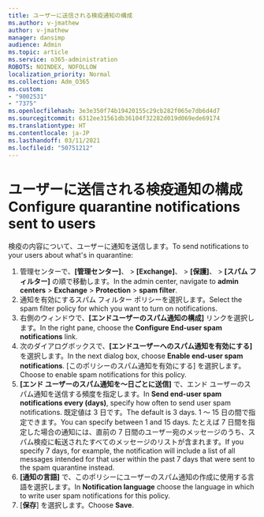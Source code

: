 ```yaml
---
title: ユーザーに送信される検疫通知の構成
ms.author: v-jmathew
author: v-jmathew
manager: dansimp
audience: Admin
ms.topic: article
ms.service: o365-administration
ROBOTS: NOINDEX, NOFOLLOW
localization_priority: Normal
ms.collection: Adm_O365
ms.custom:
- "9002531"
- "7375"
ms.openlocfilehash: 3e3e350f74b19420155c29cb282f065e7db6d4d7
ms.sourcegitcommit: 6312ee31561db36104f32282d019d069ede69174
ms.translationtype: HT
ms.contentlocale: ja-JP
ms.lasthandoff: 03/11/2021
ms.locfileid: "50751212"
---
```

# <a name="configure-quarantine-notifications-sent-to-users"></a><span data-ttu-id="13edc-102">ユーザーに送信される検疫通知の構成</span><span class="sxs-lookup"><span data-stu-id="13edc-102">Configure quarantine notifications sent to users</span></span>

<span data-ttu-id="13edc-103">検疫の内容について、ユーザーに通知を送信します。</span><span class="sxs-lookup"><span data-stu-id="13edc-103">To send notifications to your users about what's in quarantine:</span></span>

1. <span data-ttu-id="13edc-104">管理センターで、**[管理センター]**、 > **[Exchange]**、 > **[保護]**、 > **[スパム フィルター]** の順で移動します。</span><span class="sxs-lookup"><span data-stu-id="13edc-104">In the admin center, navigate to **admin centers** > **Exchange** > **Protection** > **spam filter**.</span></span>
2. <span data-ttu-id="13edc-105">通知を有効にするスパム フィルター ポリシーを選択します。</span><span class="sxs-lookup"><span data-stu-id="13edc-105">Select the spam filter policy for which you want to turn on notifications.</span></span>
3. <span data-ttu-id="13edc-106">右側のウィンドウで、**[エンドユーザーのスパム通知の構成]** リンクを選択します。</span><span class="sxs-lookup"><span data-stu-id="13edc-106">In the right pane, choose the **Configure End-user spam notifications** link.</span></span>
4. <span data-ttu-id="13edc-107">次のダイアログボックスで、**[エンドユーザーへのスパム通知を有効にする]** を選択します。</span><span class="sxs-lookup"><span data-stu-id="13edc-107">In the next dialog box, choose **Enable end-user spam notifications**.</span></span> <span data-ttu-id="13edc-108">[このポリシーのスパム通知を有効にする] を選択します。</span><span class="sxs-lookup"><span data-stu-id="13edc-108">Choose to enable spam notifications for this policy.</span></span>
5. <span data-ttu-id="13edc-109">**[エンド ユーザーのスパム通知を～日ごとに送信]** で、エンド ユーザーのスパム通知を送信する頻度を指定します。</span><span class="sxs-lookup"><span data-stu-id="13edc-109">In **Send end-user spam notifications every (days)**, specify how often to send user spam notifications.</span></span> <span data-ttu-id="13edc-110">既定値は 3 日です。</span><span class="sxs-lookup"><span data-stu-id="13edc-110">The default is 3 days.</span></span> <span data-ttu-id="13edc-111">1 ～ 15 日の間で指定できます。</span><span class="sxs-lookup"><span data-stu-id="13edc-111">You can specify between 1 and 15 days.</span></span> <span data-ttu-id="13edc-112">たとえば 7 日間を指定した場合の通知には、直前の 7 日間のユーザー宛のメッセージのうち、スパム検疫に転送されたすべてのメッセージのリストが含まれます。</span><span class="sxs-lookup"><span data-stu-id="13edc-112">If you specify 7 days, for example, the notification will include a list of all messages intended for that user within the past 7 days that were sent to the spam quarantine instead.</span></span>
6. <span data-ttu-id="13edc-113">**[通知の言語]** で、このポリシーにユーザーのスパム通知の作成に使用する言語を選択します。</span><span class="sxs-lookup"><span data-stu-id="13edc-113">In **Notification language** choose the language in which to write user spam notifications for this policy.</span></span>
7. <span data-ttu-id="13edc-114">[**保存**] を選択します。</span><span class="sxs-lookup"><span data-stu-id="13edc-114">Choose **Save**.</span></span>
